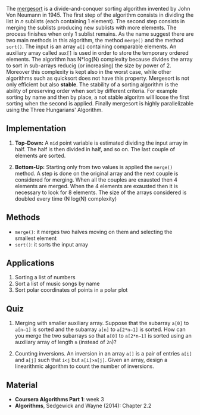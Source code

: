 
The [mergesort](https://en.wikipedia.org/wiki/Merge_sort) is a divide-and-conquer sorting algorithm invented by John Von Neumann in 1945. The first step of the algorithm consists in dividing the list in *n* sublists (each containing 1 element). The second step consists in merging the sublists producing new sublists with more elements. The process finishes when only 1 sublist remains. As the name suggest there are two main methods in this algorithm, the method `merge()` and the method `sort()`. The input is an array `a[]` containing comparable elements. An auxiliary array called `aux[]` is used in order to store the temporary ordered elements. The algorithm has N*log(N) complexity because divides the array to sort in sub-arrays reducig (or increasing) the size by power of 2. Moreover this complexity is kept also in the worst case, while other algorithms such as quicksort does not have this property.
Mergesort is not only efficient but also **stable**. The stability of a sorting algorithm is the ability of preserving order when sort by different criteria. For example sorting by name and then by place, a not stable algoritm will loose the first sorting when the second is applied.
Finally mergesort is highly parallelizable using the Three Hungarians' Algorithm.


Implementation
--------------

1. **Top-Down:**  A `mid` point variable is estimated dividing the input array in half. The half is then divided in half, and so on. The last couple of elements are sorted.

2. **Bottom-Up:** Starting only from two values is applied the `merge()` method. A step is done on the original array and the next couple is considered for merging. When all the couples are exausted then 4 elements are merged. When the 4 elements are exausted then it is necessary to look for 8 elements. The size of the arrays considered is doubled every time (N log(N) complexity)


Methods
--------

- `merge()`: it merges two halves moving on them and selecting the smallest element
- `sort()`: it sorts the input array

Applications
------------

1. Sorting a list of numbers
2. Sort a list of music songs by name
3. Sort polar coordinates of points in a polar plot

Quiz
-----

1. Merging with smaller auxiliary array. Suppose that the subarray `a[0]` to `a[n−1]` is sorted and the subarray `a[n]` to `a[2*n−1]` is sorted. How can you merge the two subarrays so that `a[0]` to `a[2*n−1]` is sorted using an auxiliary array of length `n` (instead of `2n`)?

2. Counting inversions. An inversion in an array `a[]` is a pair of entries `a[i]` and `a[j]` such that `i<j` but `a[i]>a[j]`. Given an array, design a linearithmic algorithm to count the number of inversions.

Material
--------
- **Coursera Algorithms Part 1**: week 3
- **Algorithms**, Sedgewick and Wayne (2014): Chapter 2.2
